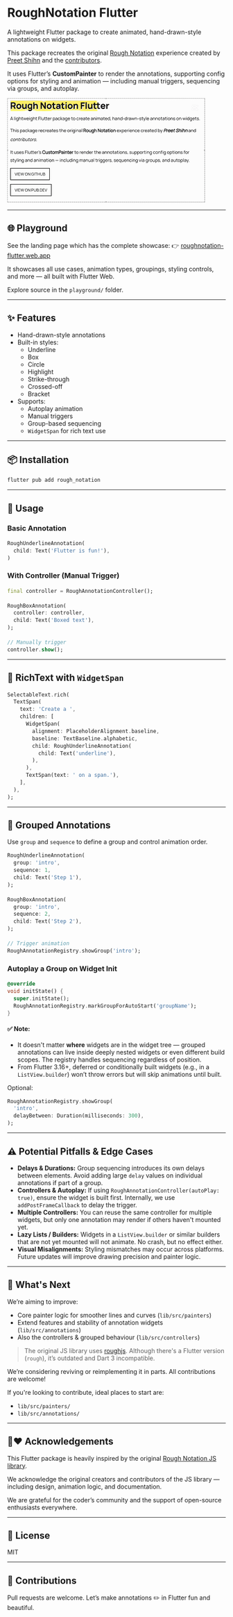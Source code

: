 # RoughNotation Flutter

A lightweight Flutter package to create animated, hand-drawn-style annotations on widgets.

This package recreates the original [Rough Notation](https://github.com/pshihn/rough-notation) experience created by [Preet Shihn](https://twitter.com/preetster) and the [contributors](https://github.com/rough-stuff/rough-notation/graphs/contributors).

It uses Flutter’s **CustomPainter** to render the annotations, supporting config options for styling and animation — including manual triggers, sequencing via groups, and autoplay.

![demo-gif](screenshots/hero-section.gif)


---

## 🌐 Playground

See the landing page which has the complete showcase:
👉 [roughnotation-flutter.web.app](https://roughnotation-flutter.web.app)

It showcases all use cases, animation types, groupings, styling controls, and more — all built with Flutter Web.

Explore source in the `playground/` folder.

---

## ✨ Features

- Hand-drawn-style annotations
- Built-in styles:
  - Underline
  - Box
  - Circle
  - Highlight
  - Strike-through
  - Crossed-off
  - Bracket
- Supports:
  - Autoplay animation
  - Manual triggers
  - Group-based sequencing
  - `WidgetSpan` for rich text use

---

## 📦 Installation

```bash
flutter pub add rough_notation
```

---

## 🚀 Usage

### Basic Annotation

```dart
RoughUnderlineAnnotation(
  child: Text('Flutter is fun!'),
)
```

### With Controller (Manual Trigger)

```dart
final controller = RoughAnnotationController();

RoughBoxAnnotation(
  controller: controller,
  child: Text('Boxed text'),
);

// Manually trigger
controller.show();
```

---

## 🧹 RichText with `WidgetSpan`

```dart
SelectableText.rich(
  TextSpan(
    text: 'Create a ',
    children: [
      WidgetSpan(
        alignment: PlaceholderAlignment.baseline,
        baseline: TextBaseline.alphabetic,
        child: RoughUnderlineAnnotation(
          child: Text('underline'),
        ),
      ),
      TextSpan(text: ' on a span.'),
    ],
  ),
);
```

---

## 🔄 Grouped Annotations

Use `group` and `sequence` to define a group and control animation order.

```dart
RoughUnderlineAnnotation(
  group: 'intro',
  sequence: 1,
  child: Text('Step 1'),
);

RoughBoxAnnotation(
  group: 'intro',
  sequence: 2,
  child: Text('Step 2'),
);

// Trigger animation
RoughAnnotationRegistry.showGroup('intro');
```

### Autoplay a Group on Widget Init

```dart
@override
void initState() {
  super.initState();
  RoughAnnotationRegistry.markGroupForAutoStart('groupName');
}
```

#### ✅ Note:
- It doesn't matter **where** widgets are in the widget tree — grouped annotations can live inside deeply nested widgets or even different build scopes. The registry handles sequencing regardless of position.
- From Flutter 3.16+, deferred or conditionally built widgets (e.g., in a `ListView.builder`) won’t throw errors but will skip animations until built.

Optional:

```dart
RoughAnnotationRegistry.showGroup(
  'intro',
  delayBetween: Duration(milliseconds: 300),
);
```

---

## ⚠️ Potential Pitfalls & Edge Cases

- **Delays & Durations:** Group sequencing introduces its own delays between elements. Avoid adding large `delay` values on individual annotations if part of a group.
- **Controllers & Autoplay:** If using `RoughAnnotationController(autoPlay: true)`, ensure the widget is built first. Internally, we use `addPostFrameCallback` to delay the trigger.
- **Multiple Controllers:** You can reuse the same controller for multiple widgets, but only one annotation may render if others haven't mounted yet.
- **Lazy Lists / Builders:** Widgets in a `ListView.builder` or similar builders that are not yet mounted will not animate. No crash, but no effect either.
- **Visual Misalignments:** Styling mismatches may occur across platforms. Future updates will improve drawing precision and painter logic.

---

## 🧠 What's Next

We’re aiming to improve:

- Core painter logic for smoother lines and curves (`lib/src/painters`)
- Extend features and stability of annotation widgets (`lib/src/annotations`)
- Also the controllers & grouped behaviour (`lib/src/controllers`)

> The original JS library uses [roughjs](https://roughjs.com/). Although there's a Flutter version (`rough`), it’s outdated and Dart 3 incompatible.

We’re considering reviving or reimplementing it in parts. All contributions are welcome!

If you're looking to contribute, ideal places to start are:

- `lib/src/painters/`
- `lib/src/annotations/`

---

## 🙏❤️ Acknowledgements

This Flutter package is heavily inspired by the original [Rough Notation JS library](https://github.com/pshihn/rough-notation).

We acknowledge the original creators and contributors of the JS library — including design, animation logic, and documentation. 

We are grateful for the coder’s community and the support of open-source enthusiasts everywhere.

---

## 📄 License

MIT

---

## 🤝 Contributions

Pull requests are welcome. Let’s make annotations ✏️ in Flutter fun and beautiful.
